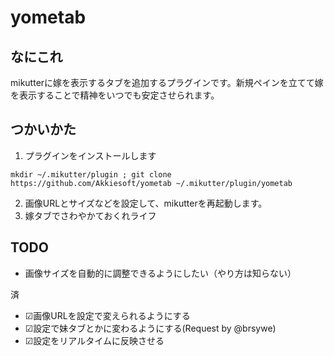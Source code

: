 yometab
=====================

なにこれ
---
mikutterに嫁を表示するタブを追加するプラグインです。新規ペインを立てて嫁を表示することで精神をいつでも安定させられます。

つかいかた
---
1. プラグインをインストールします
````
mkdir ~/.mikutter/plugin ; git clone https://github.com/Akkiesoft/yometab ~/.mikutter/plugin/yometab
````
2. 画像URLとサイズなどを設定して、mikutterを再起動します。
3. 嫁タブでさわやかておくれライフ

TODO
---
+ 画像サイズを自動的に調整できるようにしたい（やり方は知らない）

済
+ ☑画像URLを設定で変えられるようにする
+ ☑設定で妹タブとかに変わるようにする(Request by @brsywe)
+ ☑設定をリアルタイムに反映させる

